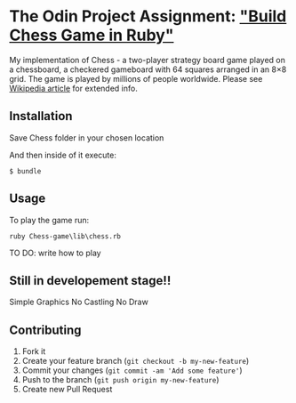 # The Odin Project Assignment: ["Build Chess Game in Ruby"](https://www.theodinproject.com/courses/ruby-programming/lessons/ruby-final-project)

My implementation of Chess - a two-player strategy board game played on a chessboard, a checkered gameboard with 64 squares arranged in an 8×8 grid. The game is played by millions of people worldwide. Please see [Wikipedia article](https://en.wikipedia.org/wiki/Chess) for extended info.

## Installation

Save Chess folder in your chosen location

And then inside of it execute:

    $ bundle    

## Usage

To play the game run:

    ruby Chess-game\lib\chess.rb
    
TO DO: write how to play
    
## Still in developement stage!!

Simple Graphics
No Castling
No Draw

## Contributing

1. Fork it
2. Create your feature branch (`git checkout -b my-new-feature`)
3. Commit your changes (`git commit -am 'Add some feature'`)
4. Push to the branch (`git push origin my-new-feature`)
5. Create new Pull Request
